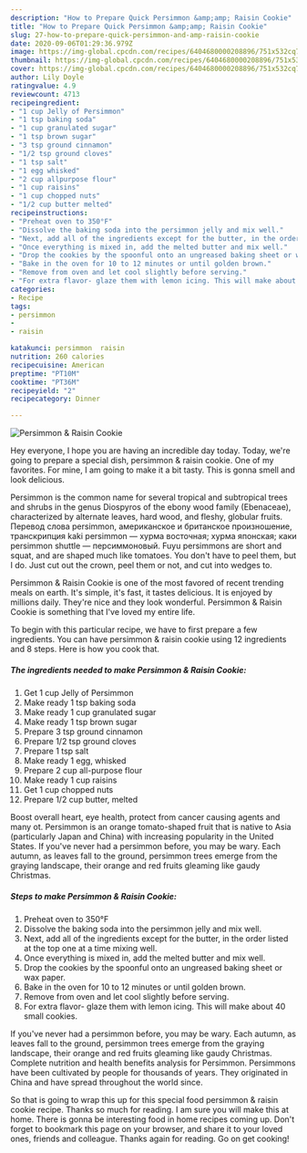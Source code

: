 ```yaml
---
description: "How to Prepare Quick Persimmon &amp;amp; Raisin Cookie"
title: "How to Prepare Quick Persimmon &amp;amp; Raisin Cookie"
slug: 27-how-to-prepare-quick-persimmon-and-amp-raisin-cookie
date: 2020-09-06T01:29:36.979Z
image: https://img-global.cpcdn.com/recipes/6404680000208896/751x532cq70/persimmon-raisin-cookie-recipe-main-photo.jpg
thumbnail: https://img-global.cpcdn.com/recipes/6404680000208896/751x532cq70/persimmon-raisin-cookie-recipe-main-photo.jpg
cover: https://img-global.cpcdn.com/recipes/6404680000208896/751x532cq70/persimmon-raisin-cookie-recipe-main-photo.jpg
author: Lily Doyle
ratingvalue: 4.9
reviewcount: 4713
recipeingredient:
- "1 cup Jelly of Persimmon"
- "1 tsp baking soda"
- "1 cup granulated sugar"
- "1 tsp brown sugar"
- "3 tsp ground cinnamon"
- "1/2 tsp ground cloves"
- "1 tsp salt"
- "1 egg whisked"
- "2 cup allpurpose flour"
- "1 cup raisins"
- "1 cup chopped nuts"
- "1/2 cup butter melted"
recipeinstructions:
- "Preheat oven to 350°F"
- "Dissolve the baking soda into the persimmon jelly and mix well."
- "Next, add all of the ingredients except for the butter, in the order listed at the top one at a time mixing well."
- "Once everything is mixed in, add the melted butter and mix well."
- "Drop the cookies by the spoonful onto an ungreased baking sheet or wax paper."
- "Bake in the oven for 10 to 12 minutes or until golden brown."
- "Remove from oven and let cool slightly before serving."
- "For extra flavor- glaze them with lemon icing. This will make about 40 small cookies."
categories:
- Recipe
tags:
- persimmon
- 
- raisin

katakunci: persimmon  raisin 
nutrition: 260 calories
recipecuisine: American
preptime: "PT10M"
cooktime: "PT36M"
recipeyield: "2"
recipecategory: Dinner

---
```



![Persimmon &amp; Raisin Cookie](https://img-global.cpcdn.com/recipes/6404680000208896/751x532cq70/persimmon-raisin-cookie-recipe-main-photo.jpg)

Hey everyone, I hope you are having an incredible day today. Today, we're going to prepare a special dish, persimmon &amp; raisin cookie. One of my favorites. For mine, I am going to make it a bit tasty. This is gonna smell and look delicious.

Persimmon is the common name for several tropical and subtropical trees and shrubs in the genus Diospyros of the ebony wood family (Ebenaceae), characterized by alternate leaves, hard wood, and fleshy, globular fruits. Перевод слова persimmon, американское и британское произношение, транскрипция kaki persimmon — хурма восточная; хурма японская; каки persimmon shuttle — персиммоновый. Fuyu persimmons are short and squat, and are shaped much like tomatoes. You don&#39;t have to peel them, but I do. Just cut out the crown, peel them or not, and cut into wedges to.

Persimmon &amp; Raisin Cookie is one of the most favored of recent trending meals on earth. It's simple, it's fast, it tastes delicious. It is enjoyed by millions daily. They're nice and they look wonderful. Persimmon &amp; Raisin Cookie is something that I've loved my entire life.


To begin with this particular recipe, we have to first prepare a few ingredients. You can have persimmon &amp; raisin cookie using 12 ingredients and 8 steps. Here is how you cook that.

<!--inarticleads1-->

##### The ingredients needed to make Persimmon &amp; Raisin Cookie:

1. Get 1 cup Jelly of Persimmon
1. Make ready 1 tsp baking soda
1. Make ready 1 cup granulated sugar
1. Make ready 1 tsp brown sugar
1. Prepare 3 tsp ground cinnamon
1. Prepare 1/2 tsp ground cloves
1. Prepare 1 tsp salt
1. Make ready 1 egg, whisked
1. Prepare 2 cup all-purpose flour
1. Make ready 1 cup raisins
1. Get 1 cup chopped nuts
1. Prepare 1/2 cup butter, melted


Boost overall heart, eye health, protect from cancer causing agents and many ot. Persimmon is an orange tomato-shaped fruit that is native to Asia (particularly Japan and China) with increasing popularity in the United States. If you&#39;ve never had a persimmon before, you may be wary. Each autumn, as leaves fall to the ground, persimmon trees emerge from the graying landscape, their orange and red fruits gleaming like gaudy Christmas. 

<!--inarticleads2-->

##### Steps to make Persimmon &amp; Raisin Cookie:

1. Preheat oven to 350°F
1. Dissolve the baking soda into the persimmon jelly and mix well.
1. Next, add all of the ingredients except for the butter, in the order listed at the top one at a time mixing well.
1. Once everything is mixed in, add the melted butter and mix well.
1. Drop the cookies by the spoonful onto an ungreased baking sheet or wax paper.
1. Bake in the oven for 10 to 12 minutes or until golden brown.
1. Remove from oven and let cool slightly before serving.
1. For extra flavor- glaze them with lemon icing. This will make about 40 small cookies.


If you&#39;ve never had a persimmon before, you may be wary. Each autumn, as leaves fall to the ground, persimmon trees emerge from the graying landscape, their orange and red fruits gleaming like gaudy Christmas. Complete nutrition and health benefits analysis for Persimmon. Persimmons have been cultivated by people for thousands of years. They originated in China and have spread throughout the world since. 

So that is going to wrap this up for this special food persimmon &amp; raisin cookie recipe. Thanks so much for reading. I am sure you will make this at home. There is gonna be interesting food in home recipes coming up. Don't forget to bookmark this page on your browser, and share it to your loved ones, friends and colleague. Thanks again for reading. Go on get cooking!
